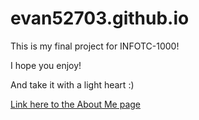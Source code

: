 # evan52703.github.io

This is my final project for INFOTC-1000!

I hope you enjoy!

And take it with a light heart :)

[Link here to the About Me page](https://github.com/evan52703/Gummy-War/blob/main/The%20Great%20Gummy%20War.md)
